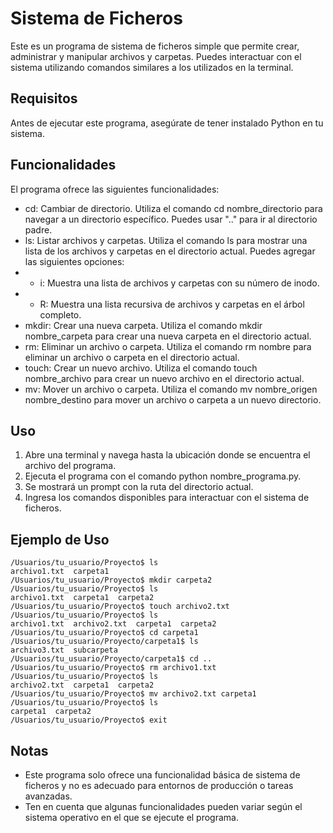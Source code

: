 # Sistema de Ficheros

Este es un programa de sistema de ficheros simple que permite crear, administrar y manipular archivos y carpetas. Puedes interactuar con el sistema utilizando comandos similares a los utilizados en la terminal.

## Requisitos

Antes de ejecutar este programa, asegúrate de tener instalado Python en tu sistema.

## Funcionalidades

El programa ofrece las siguientes funcionalidades:

- cd: Cambiar de directorio. Utiliza el comando cd nombre_directorio para navegar a un directorio específico. Puedes usar ".." para ir al directorio padre.
- ls: Listar archivos y carpetas. Utiliza el comando ls para mostrar una lista de los archivos y carpetas en el directorio actual. Puedes agregar las siguientes opciones:
- - i: Muestra una lista de archivos y carpetas con su número de inodo.
- - R: Muestra una lista recursiva de archivos y carpetas en el árbol completo.
- mkdir: Crear una nueva carpeta. Utiliza el comando mkdir nombre_carpeta para crear una nueva carpeta en el directorio actual.
- rm: Eliminar un archivo o carpeta. Utiliza el comando rm nombre para eliminar un archivo o carpeta en el directorio actual.
- touch: Crear un nuevo archivo. Utiliza el comando touch nombre_archivo para crear un nuevo archivo en el directorio actual.
- mv: Mover un archivo o carpeta. Utiliza el comando mv nombre_origen nombre_destino para mover un archivo o carpeta a un nuevo directorio.

## Uso

1. Abre una terminal y navega hasta la ubicación donde se encuentra el archivo del programa.
2. Ejecuta el programa con el comando python nombre_programa.py.
3. Se mostrará un prompt con la ruta del directorio actual.
4. Ingresa los comandos disponibles para interactuar con el sistema de ficheros.

## Ejemplo de Uso

```
/Usuarios/tu_usuario/Proyecto$ ls
archivo1.txt  carpeta1
/Usuarios/tu_usuario/Proyecto$ mkdir carpeta2
/Usuarios/tu_usuario/Proyecto$ ls
archivo1.txt  carpeta1  carpeta2
/Usuarios/tu_usuario/Proyecto$ touch archivo2.txt
/Usuarios/tu_usuario/Proyecto$ ls
archivo1.txt  archivo2.txt  carpeta1  carpeta2
/Usuarios/tu_usuario/Proyecto$ cd carpeta1
/Usuarios/tu_usuario/Proyecto/carpeta1$ ls
archivo3.txt  subcarpeta
/Usuarios/tu_usuario/Proyecto/carpeta1$ cd ..
/Usuarios/tu_usuario/Proyecto$ rm archivo1.txt
/Usuarios/tu_usuario/Proyecto$ ls
archivo2.txt  carpeta1  carpeta2
/Usuarios/tu_usuario/Proyecto$ mv archivo2.txt carpeta1
/Usuarios/tu_usuario/Proyecto$ ls
carpeta1  carpeta2
/Usuarios/tu_usuario/Proyecto$ exit
```

## Notas

- Este programa solo ofrece una funcionalidad básica de sistema de ficheros y no es adecuado para entornos de producción o tareas avanzadas.
- Ten en cuenta que algunas funcionalidades pueden variar según el sistema operativo en el que se ejecute el programa.
